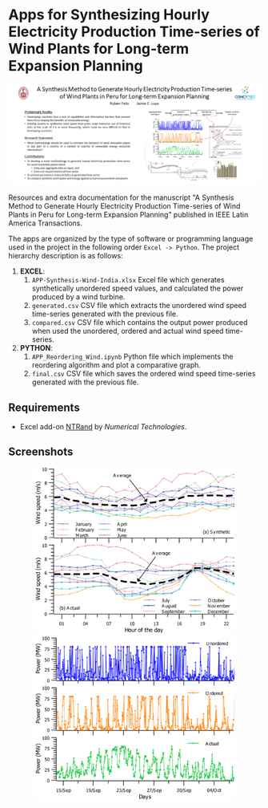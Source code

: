 # Apps for Synthesizing Hourly Electricity Production Time-series of Wind Plants for Long-term Expansion Planning

![Graphical abstract](PPT-Paper01_WindSynthesis-v3.png)

Resources and extra documentation for the manuscript "A Synthesis Method to Generate Hourly Electricity Production Time-series of Wind Plants in Peru for Long-term Expansion Planning" published in IEEE Latin America Transactions.

The apps are organized by the type of software or programming language used in the project in the following order `Excel -> Python`. The project hierarchy description is as follows:

1. **EXCEL**:
    1. `APP-Synthesis-Wind-India.xlsx` Excel file which generates synthetically unordered speed values, and calculated the power produced by a wind turbine.
    2. `generated.csv` CSV file which extracts the unordered wind speed time-series generated with the previous file.
    3. `compared.csv` CSV file which contains the output power produced when used the unordered, ordered and actual wind speed time-series.
2. **PYTHON**:
    1. `APP_Reordering_Wind.ipynb` Python file which implements the reordering algorithm and plot a comparative graph.
    2. `final.csv` CSV file which saves the ordered wind speed time-series generated with the previous file.
  
## Requirements
- Excel add-on [NTRand](http://www.ntrand.com/) by *Numerical Technologies*.

## Screenshots

<div id="header" align="center">
  <img src="readme_india-profile.png" width="400" />
  <img src="readme_india-ordered.png" width="400" />
</div>
